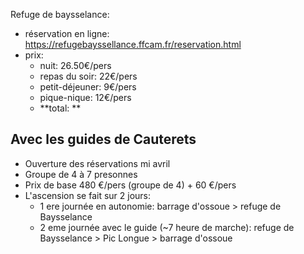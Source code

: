Refuge de baysselance:
- réservation en ligne: https://refugebayssellance.ffcam.fr/reservation.html
- prix:
	- nuit: 26.50€/pers
	- repas du soir: 22€/pers
	- petit-déjeuner: 9€/pers
	- pique-nique: 12€/pers
	- **total: **
## Avec les guides de Cauterets

- Ouverture des réservations mi avril
- Groupe de 4 à 7 presonnes
- Prix de base 480 €/pers (groupe de 4) + 60 €/pers
- L'ascension se fait sur 2 jours:
	- 1 ere journée en autonomie: barrage d'ossoue >  refuge de Baysselance
	- 2 eme journée avec le guide (~7 heure de marche): refuge de Baysselance > Pic Longue > barrage d'ossoue
	